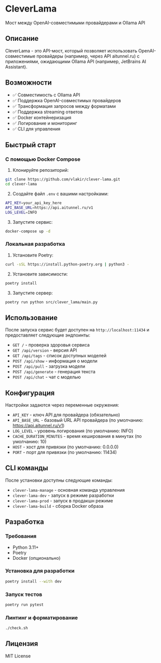 # CleverLama

Мост между OpenAI-совместимыми провайдерами и Ollama API

## Описание

CleverLama - это API-мост, который позволяет использовать OpenAI-совместимые провайдеры 
(например, через API aitunnel.ru) с приложениями, ожидающими Ollama API (например, 
JetBrains AI Assistant).


## Возможности

- ✅ Совместимость с Ollama API
- ✅ Поддержка OpenAI-совместимых провайдеров
- ✅ Трансформация запросов между форматами
- ✅ Поддержка streaming ответов
- ✅ Docker контейнеризация
- ✅ Логирование и мониторинг
- ✅ CLI для управления

## Быстрый старт

### С помощью Docker Compose

1. Клонируйте репозиторий:
```bash
git clone https://github.com/vlakir/clever-lama.git
cd clever-lama
```

2. Создайте файл `.env` с вашими настройками:
```bash
API_KEY=your_api_key_here
API_BASE_URL=https://api.aitunnel.ru/v1
LOG_LEVEL=INFO
```

3. Запустите сервис:
```bash
docker-compose up -d
```

### Локальная разработка

1. Установите Poetry:
```bash
curl -sSL https://install.python-poetry.org | python3 -
```

2. Установите зависимости:
```bash
poetry install
```

3. Запустите сервер:
```bash
poetry run python src/clever_lama/main.py
```

## Использование

После запуска сервис будет доступен на `http://localhost:11434` и предоставляет следующие эндпоинты:

- `GET /` - проверка здоровья сервиса
- `GET /api/version` - версия API
- `GET /api/tags` - список доступных моделей
- `POST /api/show` - информация о модели
- `POST /api/pull` - загрузка модели
- `POST /api/generate` - генерация текста
- `POST /api/chat` - чат с моделью

## Конфигурация

Настройки задаются через переменные окружения:

- `API_KEY` - ключ API для провайдера (обязательно)
- `API_BASE_URL` - базовый URL API провайдера (по умолчанию: https://api.aitunnel.ru/v1)
- `LOG_LEVEL` - уровень логирования (по умолчанию: INFO)
- `CACHE_DURATION_MINUTES` - время кеширования в минутах (по умолчанию: 10)
- `HOST` - хост для привязки (по умолчанию: 0.0.0.0)
- `PORT` - порт для привязки (по умолчанию: 11434)

## CLI команды

После установки доступны следующие команды:

- `clever-lama-manage` - основная команда управления
- `clever-lama-dev` - запуск в режиме разработки
- `clever-lama-prod` - запуск в продакшн режиме
- `clever-lama-build` - сборка Docker образа

## Разработка

### Требования

- Python 3.11+
- Poetry
- Docker (опционально)

### Установка для разработки

```bash
poetry install --with dev
```

### Запуск тестов

```bash
poetry run pytest
```

### Линтинг и форматирование

```bash
./check.sh
```

## Лицензия

MIT License
